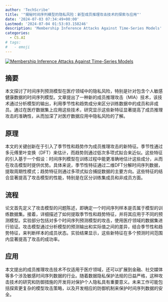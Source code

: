 ```yaml
---
author: 'TechScribe'
title: '"揭秘时间序列模型的隐私风险：新型成员推理攻击技术的探索与应用"'
date: '2024-07-03 07:34:49+00:00'
Lastmod: '2024-07-04 01:53:03.158246'
description: 'Membership Inference Attacks Against Time-Series Models'
categories:
  - CS.AI
# tags:
#   - emoji
---
```


[![Membership Inference Attacks Against Time-Series Models](https://arxiv-research-1301205113.cos.ap-guangzhou.myqcloud.com/images/2407.02870v1.pdf_0.jpg)](https://arxiv.org/abs/2407.02870v1)

## 摘要

本文探讨了时间序列预测模型在医疗领域中的隐私风险，特别是针对包含个人敏感健康数据的时间序列模型。文章提出了一种新的成员推理攻击（MIA）技术，该技术通过分析模型的输出，利用季节性和趋势成分来区分训练数据中的成员和非成员。通过在医疗数据集上应用这些技术，研究显示这些新特征显著提高了成员推理攻击的准确性，从而加深了对医疗数据应用中隐私风险的了解。<!--more-->

## 原理

本文的关键创新在于引入了季节性和趋势作为成员推理攻击的新特征。季节性通过多元傅里叶变换（DFT）来估计，而趋势则通过低次多项式拟合来近似。这些特征的引入基于一个假设：时间序列模型在训练过程中能更准确地估计这些成分，从而在攻击模型时提供优势。具体来说，季节性特征通过二维DFT分解时间序列数据，提取周期性模式；趋势特征则通过多项式拟合捕捉数据的主要方向。这些特征的结合显著提高了攻击模型的性能，特别是在区分训练集成员和非成员方面。

## 流程

论文首先定义了攻击模型的问题陈述，即确定一个时间序列样本是否属于模型的训练数据集。接着，详细描述了如何提取季节性和趋势特征，并将其应用于不同的预测模型。实验部分包括对多个时间序列预测模型的攻击，使用医疗领域的数据集进行验证。攻击模型通过分析模型的预测输出和实际值之间的差异，结合季节性和趋势特征，来判断样本的成员状态。实验结果显示，这些新特征在多个预测时间范围内显著提高了攻击的成功率。

## 应用

本文提出的成员推理攻击技术不仅适用于医疗领域，还可以扩展到金融、社交媒体等多个涉及敏感时间序列数据的行业。随着数据隐私保护法规的日益严格，这种攻击技术的研究和防御措施的开发将对保护个人隐私具有重要意义。未来工作可能包括探索更复杂的模型攻击策略，以及开发相应的防御机制来保护时间序列数据的安全。